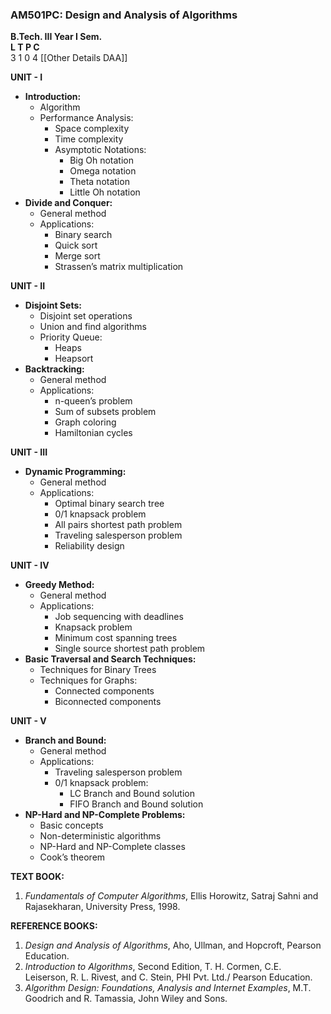 ### AM501PC: Design and Analysis of Algorithms
**B.Tech. III Year I Sem.**  
**L T P C**  
3 1 0 4
[[Other Details DAA]]

**UNIT - I**
- **Introduction:**
  - Algorithm
  - Performance Analysis:
    - Space complexity
    - Time complexity
    - Asymptotic Notations:
      - Big Oh notation
      - Omega notation
      - Theta notation
      - Little Oh notation
- **Divide and Conquer:**
  - General method
  - Applications:
    - Binary search
    - Quick sort
    - Merge sort
    - Strassen’s matrix multiplication

**UNIT - II**
- **Disjoint Sets:**
  - Disjoint set operations
  - Union and find algorithms
  - Priority Queue:
    - Heaps
    - Heapsort
- **Backtracking:**
  - General method
  - Applications:
    - n-queen’s problem
    - Sum of subsets problem
    - Graph coloring
    - Hamiltonian cycles

**UNIT - III**
- **Dynamic Programming:**
  - General method
  - Applications:
    - Optimal binary search tree
    - 0/1 knapsack problem
    - All pairs shortest path problem
    - Traveling salesperson problem
    - Reliability design

**UNIT - IV**
- **Greedy Method:**
  - General method
  - Applications:
    - Job sequencing with deadlines
    - Knapsack problem
    - Minimum cost spanning trees
    - Single source shortest path problem
- **Basic Traversal and Search Techniques:**
  - Techniques for Binary Trees
  - Techniques for Graphs:
    - Connected components
    - Biconnected components

**UNIT - V**
- **Branch and Bound:**
  - General method
  - Applications:
    - Traveling salesperson problem
    - 0/1 knapsack problem:
      - LC Branch and Bound solution
      - FIFO Branch and Bound solution
- **NP-Hard and NP-Complete Problems:**
  - Basic concepts
  - Non-deterministic algorithms
  - NP-Hard and NP-Complete classes
  - Cook’s theorem

**TEXT BOOK:**
1. *Fundamentals of Computer Algorithms*, Ellis Horowitz, Satraj Sahni and Rajasekharan, University Press, 1998.

**REFERENCE BOOKS:**
1. *Design and Analysis of Algorithms*, Aho, Ullman, and Hopcroft, Pearson Education.
2. *Introduction to Algorithms*, Second Edition, T. H. Cormen, C.E. Leiserson, R. L. Rivest, and C. Stein, PHI Pvt. Ltd./ Pearson Education.
3. *Algorithm Design: Foundations, Analysis and Internet Examples*, M.T. Goodrich and R. Tamassia, John Wiley and Sons.
